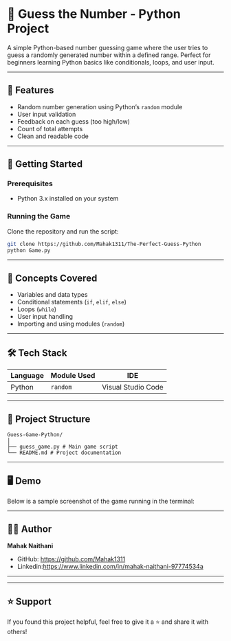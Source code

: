# 🎯 Guess the Number - Python Project

A simple Python-based number guessing game where the user tries to guess a randomly generated number within a defined range. Perfect for beginners learning Python basics like conditionals, loops, and user input.

---

## 📌 Features

- Random number generation using Python’s `random` module
- User input validation
- Feedback on each guess (too high/low)
- Count of total attempts
- Clean and readable code

---

## 🚀 Getting Started

### Prerequisites
- Python 3.x installed on your system

### Running the Game
Clone the repository and run the script:

```bash
git clone https://github.com/Mahak1311/The-Perfect-Guess-Python
python Game.py
```

---

## 🧠 Concepts Covered

- Variables and data types
- Conditional statements (`if`, `elif`, `else`)
- Loops (`while`)
- User input handling
- Importing and using modules (`random`)
  
---

## 🛠️ Tech Stack

| Language | Module Used | IDE                |
|----------|--------------|--------------------|
| Python   | `random`     | Visual Studio Code |

---

## 📂 Project Structure

```
Guess-Game-Python/
│
├── guess_game.py # Main game script
└── README.md # Project documentation
```

---
## 🖥️ Demo

Below is a sample screenshot of the game running in the terminal:


---


## 🧑‍💻 Author

**Mahak Naithani**
- GitHub: https://github.com/Mahak1311
- Linkedin:https://www.linkedin.com/in/mahak-naithani-97774534a

---


---

## ⭐ Support

If you found this project helpful, feel free to give it a ⭐ and share it with others!
